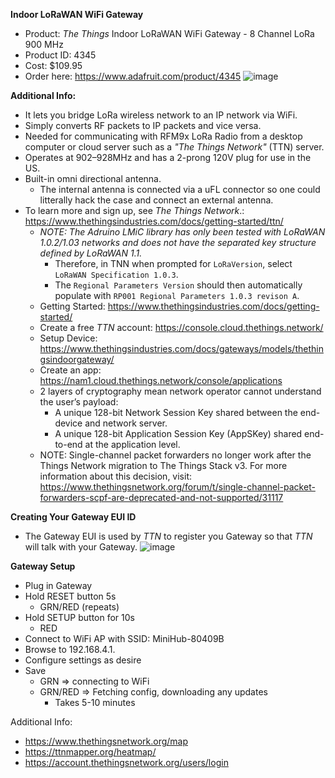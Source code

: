 **Indoor LoRaWAN WiFi Gateway**

* Product: *The Things* Indoor LoRaWAN WiFi Gateway - 8 Channel LoRa 900 MHz
* Product ID: 4345
* Cost: $109.95
* Order here: https://www.adafruit.com/product/4345
![image](https://user-images.githubusercontent.com/92460732/207217394-0759e023-328f-4770-813c-b796c8bb53d4.png)

**Additional Info:**
* It lets you bridge LoRa wireless network to an IP network via WiFi.
* Simply converts RF packets to IP packets and vice versa.
* Needed for communicating with RFM9x LoRa Radio from a desktop computer or cloud server such as a *"The Things Network"* (TTN) server.
* Operates at 902–928MHz and has a 2-prong 120V plug for use in the US.
* Built-in omni directional antenna.
  * The internal antenna is connected via a uFL connector so one could litterally hack the case and connect an external antenna.
* To learn more and sign up, see *The Things Network*.: https://www.thethingsindustries.com/docs/getting-started/ttn/ 
  * *NOTE: The Adruino LMiC library has only been tested with LoRaWAN 1.0.2/1.03 networks and does not have the separated key structure defined by LoRaWAN 1.1.*
    * Therefore, in TNN when prompted for `LoRaVersion`, select `LoRaWAN Specification 1.0.3`.
    * The `Regional Parameters Version` should then automatically populate with `RP001 Regional Parameters 1.0.3 revison A`.
  * Getting Started: https://www.thethingsindustries.com/docs/getting-started/ 
  * Create a free *TTN* account: https://console.cloud.thethings.network/ 
  * Setup Device: https://www.thethingsindustries.com/docs/gateways/models/thethingsindoorgateway/ 
  * Create an app: https://nam1.cloud.thethings.network/console/applications 
  * 2 layers of cryptography mean network operator cannot understand the user’s payload:
    * A unique 128-bit Network Session Key shared between the end-device and network server.
    * A unique 128-bit Application Session Key (AppSKey) shared end-to-end at the application level.
  * NOTE: Single-channel packet forwarders no longer work after the Things Network migration to The Things Stack v3. For more information about this decision, visit: https://www.thethingsnetwork.org/forum/t/single-channel-packet-forwarders-scpf-are-deprecated-and-not-supported/31117

**Creating Your Gateway EUI ID**
* The Gateway EUI is used by *TTN* to register you Gateway so that *TTN* will talk with your Gateway.
![image](https://user-images.githubusercontent.com/92460732/207217816-3bf29c56-3eee-4a76-ad84-1694ead71d01.png)

**Gateway Setup**
* Plug in Gateway
* Hold RESET button 5s
  * GRN/RED (repeats)
* Hold SETUP button for 10s
  * RED
* Connect to WiFi AP with SSID: MiniHub-80409B
* Browse to 192.168.4.1.
* Configure settings as desire
* Save
  * GRN ⇒ connecting to WiFi
  * GRN/RED ⇒ Fetching config, downloading any updates
    * Takes 5-10 minutes

Additional Info:
  * https://www.thethingsnetwork.org/map 
  * https://ttnmapper.org/heatmap/ 
  * https://account.thethingsnetwork.org/users/login 
